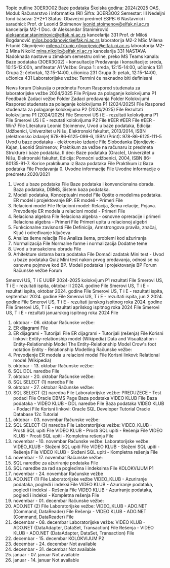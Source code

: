 Topic outline
3OER3O02 Baze podataka
Školska godina: 2024/2025
OAS, Modul: Računarstvo i informatika (RI)
Šifra: 3OER3O02
Semestar: III
Nedeljni fond časova: 2+2+1
Status: Obavezni predmet
ESPB: 6
Nastavnici i saradnici:
Prof. dr Leonid Stoimenov
leonid.stoimenov@elfak.ni.ac.rs
kancelarija M2-1
Doc. dr Aleksandar Stanimirović
aleksandar.stanimirovic@elfak.ni.ac.rs
kancelarija 331
Prof. dr Miloš Bogdanović
milos.bogdanovic@elfak.ni.ac.rs 
laboratorija M2-2
MSc Milena Frtunić Gligorijevic
milena.frtunic.gligorijevic@elfak.ni.ac.rs 
laboratorija M2-2
Mina Nikolić
mina.nikolic@elfak.ni.ac.rs 
kancelarija 331
NASTAVA
Nadoknada nastave u zimskom semestru online, preko MS Teams kanala:  Baze podataka (3OER3O02) - konsultacije
Predavanja i konsultacije: 
sreda, 10:15-12:00h, amfiteatar A1
Vežbe:
Grupa 1: sreda, 12:15-14:00, učionica 131
Grupa 2: četvrtak, 12:15-14:00, učionica 231
Grupa 3: petak, 12:15-14:00, učionica 431 
Laboratorijske vežbe:  Termini će naknadno biti definisani

News forum
Diskusija o predmetu
Forum
Raspored studenata za laboratorijske vežbe 2024/2025
File
Prijava za polaganje kolokvijuma P1
Feedback
Zadaci vežbe
Folder
Zadaci predavanja
Folder
Kolokvijumi
Raspored studenata za polaganje kolokvijuma P1 (2024/2025)
File
Raspored studenata za polaganje kolokvijuma P2 (2024/2025)
File
Rezultati kolokvijuma P1 (2024/2025)
File
Smerovi US i E - rezultati kolokvijuma P1
File
Smerovi US i E - rezutati kolokvijuma P2
File
#EER
#EER
File
#EER - Win7
File
Literatura
Leonid Stoimenov, Uvod u baze podataka, Edicija: Udžbenici, Univerzitet u Nišu, Elektronski fakultet, 2013/2014, ISBN (elektronsko izdanje) 978-86-6125-099-6, ISBN (Print): 978-86-6125-111-5
Uvod u baze podataka - elektronsko izdanje
File
Slobodanka Djordjevic-Kajan, Leonid Stoimenov, Praktikum za vežbe na računaru iz predmeta Strukture i baze podataka, II deo: Baze podataka (Oracle), Univerzitet u Nišu, Elektronski fakultet, Edicija: Pomoćni udžbenici, 2004, ISBN 86-80135-91-7.
Korice praktikuma iz Baza podataka
File
Praktikum iz Baza podataka
File
  Predavanja
0. Uvodne informacije
File
Uvodne informacije o predmetu 2020/2021
1. Uvod u baze podataka
File
Baze podataka i konvencionalna obrada. Baza podataka, DBMS, Sistem baza podataka.
2. Modeli podataka, Konceptualni model
File
Opšte o modelima podataka. ER model i projektovanje BP.
ER modeli - Primeri
File
3. Relacioni model
File
Relacioni model: Relacija, Šema relacije, Pojava.
Prevođenje ER modela u relacioni model - Primeri
File
4. Relaciona algebra
File
Relaciona algebra - osnovne opreracije i primeri
Relaciona algebra - Primeri
File
Primeri upita u relacionoj algebri
5. Funkcionalne zavisnosti
File
Definicija, Armstrongova pravila, značaj, Ključ i određivanje ključeva
6. Analiza šeme relacija
File
Analiza šema, problemi kod ažuriranja
7. Normalizacija
File
Normalne forme i normalizacija
Dodatne teme
8. Uvod u transakcionu obradu
File
9. Arhitekture sistama baza podataka
File
  Domaći zadatak
Mini test - Uvod u baze podataka
Quiz
Mini test nakon prvog predavanja, odnosi se na osnovne pojmove kod BP.
Modeli podataka i projektovanje BP
Forum
Računske vežbe
Forum

 Smerovi US, T i E
UUBP 2024-2025 kolokvijum P1 rezultati
File
Smerovi US, T i E - rezultati ispita, oktobar II 2024. godine
File
Smerovi US, T i E - rezultati ispita, oktobar 2024. godine
File
Smerovi US, T i E - rezultati ispita, septembar 2024. godine
File
Smerovi US, T i E - rezultati ispita, jun 2 2024. godine
File
Smerovi US, T i E - rezultati junskog ispitnog roka 2024. godine
File
Smerovi US, T i E - rezultati aprilskog ispitnog roka 2024
File
Smerovi US, T i E - rezultati januarskog ispitnog roka 2024
File
01. oktobar - 06. oktobar
Računske vežbe:
1. ER dijagrami
File
2. ER dijagrami - Tutorijali
File
ER dijagrami - Tutorijali (rešenja)
File
Korisni linkovi:
Entity-relationship model (Wikipedia)
Data and Visualization - Entity-Relationship Model
The Entity-Relationship Model
Crow's foot notation
Entity - Relationship Modelling
Računske vežbe:
3. Prevodjenje ER modela u relacioni model
File
Korisni linkovi:
Relational model (Wikipedia)
07. oktobar - 13. oktobar
Računske vežbe:
4. SQL DDL naredbe
File
14. oktobar - 20. oktobar
Računske vežbe:
5. SQL SELECT (1) naredba
File
21. oktobar - 27. oktobar
Računske vežbe:
6. SQL SELECT (2) naredba
File
Laboratorijske vežbe:
PREDUZECE - Test podaci
File
Oracle DBMS
Page
Baza podataka VIDEO KLUB
File
Baza podataka - VIDEO KLUB - DDL naredbe
File
Baza podataka VIDEO KLUB - Podaci
File
Korisni linkovi:
Oracle SQL Developer Tutorial
Oracle Database 12c Tutorial
28. oktobar - 03. novembar
Računske vežbe:
7. SQL SELECT (3) naredba
File
Laboratorijske vežbe:
VIDEO_KLUB - Prosti SQL upiti
File
VIDEO KLUB - Prosti SQL upiti - Rešenja
File
VIDEO KLUB - Prosti SQL upiti - Kompletna rešenja
File
04. novembar - 10. novembar
Računske vežbe:
Laboratorijske vežbe:
VIDEO_KLUB - Složeni SQL upiti
File
VIDEO KLUB - Složeni SQL upiti - Rešenja
File
VIDEO KLUB - Složeni SQL upiti - Kompletna rešenja
File
11. novembar - 17. novembar
Računske vežbe:
8. SQL naredbe za ažuriranje podataka
File
9. SQL naredbe za rad sa pogledima i indeksima
File
KOLOKVIJUM P1
18. novembar - 24. novembar
Računske vežbe
10. ADO.NET (1)
File
Laboratorijske vežbe
VIDEO_KLUB - Azuriranje podataka, pogledi i indeksi
File
VIDEO KLUB - Azuriranje podataka, pogledi i indeksi - Rešenja
File
VIDEO KLUB - Azuriranje podataka, pogledi i indeksi - Kompletna rešenja
File
25. novembar - 01. decembar
Računske vežbe:
11. ADO.NET (2)
File
Laboratorijske vežbe:
VIDEO_KLUB - ADO.NET (Command, DataReader)
File
Rešenja - VIDEO KLUB - ADO.NET (Command, DataReader)
File
02. decembar - 08. decembar
Laboratorijske vežbe:
VIDEO KLUB - ADO.NET (DataAdapter, DataSet, Transaction)
File
Rešenja - VIDEO KLUB - ADO.NET (DataAdapter, DataSet, Transaction)
File
09. decembar - 15. decembar
KOLOKVIJUM P2
18. decembar - 24. decembar
Not available
25. decembar - 31. decembar
Not available
01. januar - 07. januar
Not available
07. januar - 14. januar
Not available